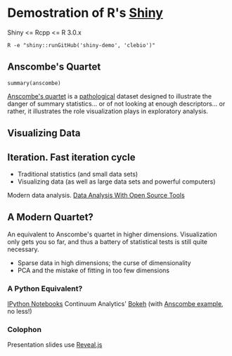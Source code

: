 # Demostration of R's [Shiny][shi]

Shiny <= Rcpp <= R 3.0.x

    R -e "shiny::runGitHub('shiny-demo', 'clebio')"

## Anscombe's Quartet
    summary(anscombe)

[Anscombe's quartet][ansc] is a [pathological][patho] dataset designed to illustrate the danger of summary statistics... or of not looking at enough descriptors... or rather, it illustrates the role visualization plays in exploratory analysis.

## Visualizing Data

## Iteration. Fast iteration cycle

  - Traditional statistics (and small data sets)
  - Visualizing data (as well as large data sets and powerful computers)

Modern data analysis. [Data Analysis With Open Source Tools][janert]

## A Modern Quartet?
An equivalent to Anscombe's quartet in higher dimensions. Visualization only gets you so far, and thus a battery of statistical tests is still quite necessary.

  - Sparse data in high dimensions; the curse of dimensionality
  - PCA and the mistake of fitting in too few dimensions

### A Python Equivalent?
[IPython Notebooks][inote]
Continuum Analytics' [Bokeh][bokeh] (with [Anscombe example](http://bokeh.pydata.org/plot_gallery/anscombe.html), no less!)

### Colophon
Presentation slides use [Reveal.js][rev]

[ansc]:https://en.wikipedia.org/wiki/Anscombe's_quartet
[shi]:http://rstudio.github.io/shiny/tutorial/
[janert]:http://shop.oreilly.com/product/9780596802363.do
[rev]:http://lab.hakim.se/reveal-js/
[patho]:https://en.wikipedia.org/wiki/Pathological_example
[inote]:http://ipython.org/notebook.html
[bokeh]:https://github.com/ContinuumIO/Bokeh
